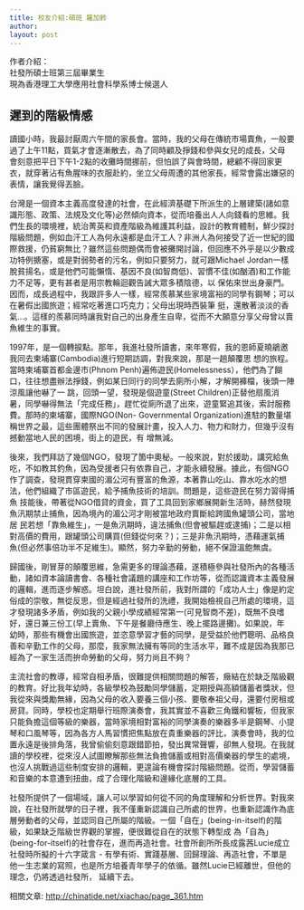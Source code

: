 ```yaml
---
title: 校友介紹:碩班 羅加鈴
author: 
layout: post
---
```


作者介紹：    
社發所碩士班第三屆畢業生  
現為香港理工大學應用社會科學系博士候選人
 	
## 遲到的階級情感

讀國小時，我最討厭周六午間的家長會。當時，我的父母在傳統市場賣魚，一般要過了上午11點，買氣才會逐漸散去，為了同時顧及掙錢和參與女兒的成長，父母 會刻意把平日下午1-2點的收攤時間挪前，但怕誤了與會時間，總顧不得回家更衣，就穿著沾有魚腥味的衣服赴約，坐立父母周遭的其他家長，經常會露出嫌惡的 表情，讓我覺得丟臉。


台灣是一個資本主義高度發達的社會，在此經濟基礎下所派生的上層建築(諸如意識形態、政策、法規及文化等)必然傾向資本，從而培養出人人向錢看的思維。我 們生長的環境裡，統治菁英和資產階級為維護其利益，設計的教育體制，鮮少探討階級問題，例如血汗工人為何永遠都是血汗工人？非洲人為何接受了近一世紀的國 際救援，仍貧窮無比？雖然這些問題偶而會被攤開討論，但回應不外乎是以少數成功特例搪塞，或是對弱勢者的污名，例如只要努力，就可跟Michael Jordan一樣脫貧揚名，或是他們可能懶惰、基因不良(如智商低)、習慣不佳(如酗酒)和工作能力不足等，更有甚者是用宗教輪迴觀告誡大眾多積陰德，以 保佑來世出身豪門。因而，成長過程中，我跟許多人一樣，經常羨慕某些家境富裕的同學有鋼琴；可以在暑假出國旅遊；經常吃著進口巧克力；父母出現時西裝筆 挺，還散著淡淡的香氣…。這樣的羨慕同時讓我對自己的出身產生自卑，從而不大願意分享父母曾以賣魚維生的事實。


1997年，是一個轉捩點。那年，我進社發所讀書，來年寒假，我的恩師夏曉鵑邀我同去柬埔寨(Cambodia)進行短期訪調，對我來說，那是一趟顛覆思 想的旅程。當時柬埔寨首都金邊市(Phnom Penh)遍佈遊民(Homelessness），他們為了餬口，往往想盡辦法掙錢，例如某日同行的同學去廁所小解，才解開褲檔，後頭一陣涼風讓他嚇了一 跳，回頭一望，發現是個遊童(Street Children)正替他扇風消暑，同學嚇得無法「完成任務」，趕忙從廁所退了出來，遊童緊追其後，索討服務費。那時的柬埔寨，國際NGO(Non- Governmental Organization)進駐的數量堪稱世界之最，這些團體祭出不同的發展計畫，投入人力、物力和財力，但幾乎沒有撼動當地人民的困境，街上的遊民，有 增無減。


後來，我們拜訪了幾個NGO，發現了箇中奧秘。一般來說，對於援助，講究給魚吃，不如教其釣魚，因為受援者只有依靠自己，才能永續發展。據此，有個NGO 作了調查，發現貫穿柬國的湄公河有豐富的魚源，本著靠山吃山、靠水吃水的想法，他們組織了市區遊民，給予捕魚技術的培訓。問題是，這些遊民在努力習得捕魚 技能後，帶著從NGO借貸的資金，買了工具回到家鄉展開新生活時，赫然發現魚汛期禁止捕魚，因為境內的湄公河才剛被當地政府賣斷給跨國魚罐頭公司，當地居 民若想「靠魚維生」，一是魚汛期時，違法捕魚(但會被驅趕或逮捕)；二是以相對高價的費用，跟罐頭公司購買(但錢從何來？)；三是非魚汛期時，憑藉運氣捕 魚(但必然事倍功半不足維生)。顯然，努力辛勤的勞動，絕不保證溫飽無虞。


歸國後，剛冒芽的顛覆思維，急需更多的理論憑藉，遂積極參與社發所內的各種活動，諸如資本論讀書會、各種社會議題的講座和工作坊等，從而認識資本主義發展 的邏輯，進而逐步解惑。坦白說，進社發所前，我對所謂的「成功人士」像是約定俗成的崇敬，無從反思，但是經過社發所的洗禮，我開始檢視自己所處的環境，這 才發現諸多矛盾，例如我的父親小學成績經常第一(可見智商不差)，既無不良嗜好，還日兼三份工(早上賣魚、下午是餐廳侍應生、晚上擺路邊攤)。如果說，年 幼時，那些有機會出國旅遊，並恣意學習才藝的同學，是受益於他們聰明、品格良善和辛勤工作的父母，那麼，我家無法擁有等同的生活水平，難不成是因為我那已 經為了一家生活而拚命勞動的父母，努力尚且不夠？


主流社會的教導，經常自相矛盾，很難提供相關問題的解答，癥結在於缺乏階級觀的教育。好比我年幼時，各級學校為鼓勵同學儲蓄，定期授與高額儲蓄者獎狀，但 我從來與獎勵無緣，因為父母的收入要養三個小孩、要敬奉祖父母，還要付房租或房貸。同時，學校也定期舉行班際演奏會，我其實並不喜歡三角鐵和響板，但我家 只能負擔這個等級的樂器，當時家境相對富裕的同學演奏的樂器多半是鋼琴、小提琴和口風琴等，因為各方人馬習慣把焦點放在貴重樂器的評比，演奏會時，我的位 置永遠是後排角落，我曾偷偷刻意跟錯節拍，發出異常聲響，卻無人發現。在我就讀的學校裡，從來沒人試圖瞭解那些無法負擔儲蓄或相對高價樂器的學生的處境， 也沒人挑戰過這些制度安排的邏輯，更遑論有機會探討階級問題。從而，學習儲蓄和音樂的本意遭到扭曲，成了合理化階級和邊緣化底層的工具。

社發所提供了一個場域，讓人可以學習如何從不同的角度理解和分析世界。對我來說，在社發所就學的日子裡，我不僅重新認識自己所處的世界，也重新認識作為底 層勞動者的父母，並認同自己所屬的階級。一個「自在」(being-in-itself)的階級，如果缺乏階級世界觀的掌握，便很難從自在的狀態下轉型成 為「自為」(being-for-itself)的社會存在，進而再造社會。社會所創所所長成露茜Lucie成立社發時所擬的十六字箴言 - 有學有術、實踐基層、回歸理論、再造社會，不單是他一生志業的寫照，也是所方培養青年學子的依循。雖然Lucie已經離世，但他的理念，仍將透過社發所， 延續下去。

相關文章: 
http://chinatide.net/xiachao/page_361.htm
